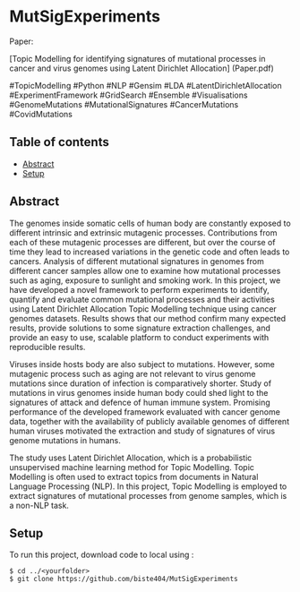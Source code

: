 # MutSigExperiments

Paper: 

[Topic Modelling for identifying signatures of mutational processes in cancer and virus genomes using Latent Dirichlet Allocation]
(Paper.pdf)

#TopicModelling #Python #NLP #Gensim #LDA #LatentDirichletAllocation #ExperimentFramework #GridSearch #Ensemble #Visualisations #GenomeMutations #MutationalSignatures #CancerMutations #CovidMutations

## Table of contents
* [Abstract](#abstract)
* [Setup](#setup)

## Abstract
The genomes inside somatic cells of human body are constantly exposed to different intrinsic and extrinsic mutagenic processes. Contributions from each of these mutagenic processes are different, but over the course of time they lead to increased variations in the genetic code and often leads to cancers. Analysis of different mutational signatures in genomes from different cancer samples allow one to examine how mutational processes such as aging, exposure to sunlight and smoking work. In this project, we have developed a novel framework to perform experiments to identify, quantify and evaluate common mutational processes and their activities using Latent Dirichlet Allocation Topic Modelling technique using cancer genomes datasets. Results shows that our method confirm many expected results, provide solutions to some signature extraction challenges, and provide an easy to use, scalable platform to conduct experiments with reproducible results.

Viruses inside hosts body are also subject to mutations. However, some mutagenic process such as aging are not relevant to virus genome mutations since duration of infection is comparatively shorter. Study of mutations in virus genomes inside human body could shed light to the signatures of attack and defence of human immune system. Promising performance of the developed framework evaluated with cancer genome data, together with the availability of publicly available genomes of different human viruses motivated the extraction and study of signatures of virus genome mutations in humans.

The study uses Latent Dirichlet Allocation, which is a probabilistic unsupervised machine learning method for Topic Modelling. Topic Modelling is often used to extract topics from documents in Natural Language Processing (NLP). In this project, Topic Modelling is employed to extract signatures of mutational processes from genome samples, which is a non-NLP task.
	
## Setup
To run this project, download code to local using :

```
$ cd ../<yourfolder>
$ git clone https://github.com/biste404/MutSigExperiments
```


